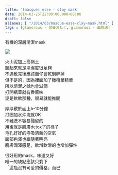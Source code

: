 ```yaml
---
title: '[masque] esse - clay mask'
date: 2014-03-25T22:00:00.000+08:00
draft: false
aliases: [ "/2014/03/masque-esse-clay-mask.html" ]
tags : [glamorous - 保養おたく, glamorous - 面膜魂]
---
```


有機的深層清潔mask  

![](/images/esseclay.jpg)

火山泥加上高嶺土  
聽起來就是清潔度很足夠  
不過敷完後應該面仔會乾到碎掉  
但不是的，因為裡面加了橄欖葉精華  
所以清潔之餘也會滋潤  
打開瓶蓋就有香薰味  
泥是軟軟那種，很易就能推開  
  
厚厚敷於面上5-10分鐘  
打圈加水沖洗就OK  
不難洗不容易殘留的  
用後就是肌膚detox了的樣子  
毛孔好好的呼吸清新的空氣  
面部色澤也跟隨著明亮  
肌膚潤澤感足，軟滑軟滑的也增加彈性  
  
很好用的mask，味道又好  
唯一的缺點應該只剩下  
「這瓶沒有可愛的價格」而已

